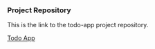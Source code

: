 ### Project Repository
This is the link to the todo-app project repository.

[Todo App](https://github.com/agarcia3872/todoMVC-Authentication-app)
